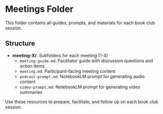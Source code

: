 # Meetings Folder

This folder contains all guides, prompts, and materials for each book club session.

## Structure

- **meeting-X/**: Subfolders for each meeting (1-4)
  - `meeting-guide.md`: Facilitator guide with discussion questions and action items
  - `meeting.md`: Participant-facing meeting content
  - `podcast-prompt.md`: NotebookLM prompt for generating audio content
  - `video-prompt.md`: NotebookLM prompt for generating video summaries

Use these resources to prepare, facilitate, and follow up on each book club session.
